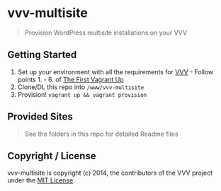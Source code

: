 # vvv-multisite

> Provision WordPress multisite installations on your VVV

## Getting Started
1. Set up your environment with all the requirements for [VVV]() - Follow points 1. - 6. of [The First Vagrant Up](https://github.com/Varying-Vagrant-Vagrants/VVV#the-first-vagrant-up)
2. Clone/DL this repo into `/www/vvv-multisite`
3. Provision! `vagrant up && vagrant provision`

## Provided Sites
> See the folders in this repo for detailed Readme files

## Copyright / License
vvv-multisite is copyright (c) 2014, the contributors of the VVV project under the [MIT License](LICENSE).
